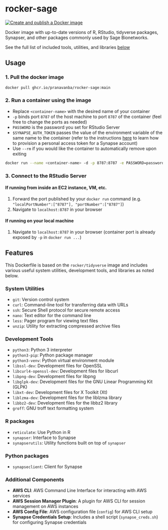 # rocker-sage

[![Create and publish a Docker image](https://github.com/pranavanba/rocker-sage/actions/workflows/docker-build-publish.yml/badge.svg)](https://github.com/pranavanba/rocker-sage/actions/workflows/docker-build-publish.yml)

Docker image with up-to-date versions of R, RStudio, tidyverse packages, Synapser, and other packages commonly used by Sage Bionetworks.

See the full list of included tools, utilities, and libraries [below](#features)

## Usage

### 1. Pull the docker image

```sh
docker pull ghcr.io/pranavanba/rocker-sage:main
```

### 2. Run a container using the image

* Replace `<container-name>` with the desired name of your container
* `-p` binds port `8787` of the host machine to port `8787` of the container (feel free to change the ports as needed)
* `PASSWORD` is the password you set for RStudio Server
* `$SYNAPSE_AUTH_TOKEN` passes the value of the environment variable of the same name to the container (refer to the instructions [here](https://help.sc.sageit.org/sc/Service-Catalog-Provisioning.938836322.html#ServiceCatalogProvisioning-CreateaSynapsepersonalaccesstoken) to learn how to provision a personal access token for a Synapse account)
* Use `--rm` if you would like the container to automatically remove upon exiting

```sh
docker run --name <container-name> -d -p 8787:8787 -e PASSWORD=password -e SYNAPSE_AUTH_TOKEN=$SYNAPSE_AUTH_TOKEN ghcr.io/pranavanba/rocker-sage:main
```

### 3. Connect to the RStudio Server

#### If running from inside an EC2 instance, VM, etc.

1. Forward the port published by your `docker run` command (e.g. `"localPortNumber":["8787"], "portNumber":["8787"]`)
2. Navigate to `localhost:8787` in your browser

#### If running on your local machine

1. Navigate to `localhost:8787` in your browser (container port is already exposed by `-p` in `docker run ...`)

## Features

This Dockerfile is based on the `rocker/tidyverse` image and includes various useful system utilities, development tools, and libraries as noted below.

### System Utilities

- `git`: Version control system
- `curl`: Command-line tool for transferring data with URLs
- `ssh`: Secure Shell protocol for secure remote access
- `nano`: Text editor for the command line
- `less`: Pager program for viewing text files
- `unzip`: Utility for extracting compressed archive files

### Development Tools

- `python3`: Python 3 interpreter
- `python3-pip`: Python package manager
- `python3-venv`: Python virtual environment module
- `libssl-dev`: Development files for OpenSSL
- `libcurl4-openssl-dev`: Development files for libcurl
- `libpng-dev`: Development files for libpng
- `libglpk-dev`: Development files for the GNU Linear Programming Kit (GLPK)
- `libxt-dev`: Development files for X Toolkit (Xt)
- `liblzma-dev`: Development files for the liblzma library
- `libbz2-dev`: Development files for the libbz2 library
- `groff`: GNU troff text formatting system

### R packages

- `reticulate`: Use Python in R
- `synapser`: Interface to Synapse
- `synapserutils`: Utility functions built on top of `synapser`

### Python packages

- `synapseclient`: Client for Synapse

### Additional Components

- **AWS CLI**: AWS Command Line Interface for interacting with AWS services
- **AWS Session Manager Plugin**: A plugin for AWS CLI for session management on AWS instances
- **AWS Config File**: AWS configuration file (`config`) for AWS CLI setup
- **Synapse Credentials Setup**: Includes a shell script (`synapse_creds.sh`) for configuring Synapse credentials
